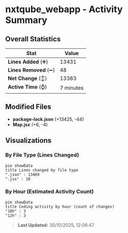 # nxtqube_webapp - Activity Summary 

## Overall Statistics

| Stat                   | Value                                                             |
| ---------------------- | ----------------------------------------------------------------- |
| **Lines Added** (➕)   | 13431                                          |
| **Lines Removed** (➖) | 48                                        |
| **Net Change** (↕)    | 13383                |
| **Active Time** (⌚)   | 7 minutes |


## Modified Files
- **package-lock.json** (+13425, -44)
- **Map.jsx** (+6, -4)

## Visualizations

### By File Type (Lines Changed)

```mermaid
pie showData
title Lines changed by file type
".json" : 13469
".jsx" : 10
```

### By Hour (Estimated Activity Count)

```mermaid
pie showData
title Coding activity by hour (count of changes)
"10h" : 3
"12h" : 3
```


> **Last Updated:** 30/10/2025, 12:06:47